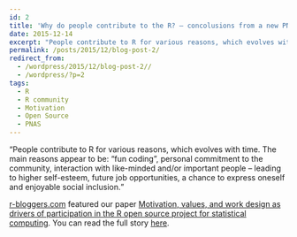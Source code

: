 ```yaml
---
id: 2
title: 'Why do people contribute to the R? – concolusions from a new PNAS article'
date: 2015-12-14
excerpt: "People contribute to R for various reasons, which evolves with time. The main reasons appear to be: “fun coding”, personal commitment to the community, interaction with like-minded and/or important people – leading to higher self-esteem, future job opportunities, a chance to express oneself and enjoyable social inclusion."
permalink: /posts/2015/12/blog-post-2/
redirect_from:
  - /wordpress/2015/12/blog-post-2//
  - /wordpress/?p=2
tags:
  - R
  - R community
  - Motivation
  - Open Source
  - PNAS
---
```


<q>People contribute to R for various reasons, which evolves with time. The main reasons appear to be: “fun coding”, personal commitment to the community, interaction with like-minded and/or important people – leading to higher self-esteem, future job opportunities, a chance to express oneself and enjoyable social inclusion.</q> 

[r-bloggers.com](https://www.r-bloggers.com) featured our paper [Motivation, values, and work design as drivers of participation in the R
open source project for statistical computing](https://www.pnas.org/doi/abs/10.1073/pnas.1506047112). You can read the full story [here](https://www.r-bloggers.com/2015/12/why-do-people-contribute-to-the-r-concolusions-from-a-new-pnas-article/).
